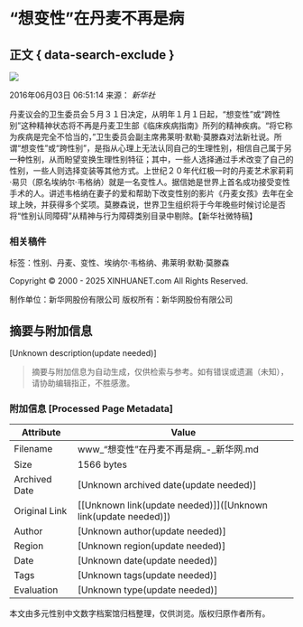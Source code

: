 # “想变性”在丹麦不再是病

## 正文 { data-search-exclude }


![](http://www.xinhuanet.com/imgs2015/xhwxlogo300.jpg)

2016年06月03日 06:51:14 来源： _新华社_

丹麦议会的卫生委员会５月３１日决定，从明年１月１日起，“想变性”或“跨性别”这种精神状态将不再是丹麦卫生部《临床疾病指南》所列的精神疾病。“将它称为疾病是完全不恰当的，”卫生委员会副主席弗莱明·默勒·莫滕森对法新社说。所谓“想变性”或“跨性别”，是指从心理上无法认同自己的生理性别，相信自己属于另一种性别，从而盼望变换生理性别特征；其中，一些人选择通过手术改变了自己的性别，一些人则选择变装等其他方式。上世纪２０年代红极一时的丹麦艺术家莉莉·易贝（原名埃纳尔·韦格纳）就是一名变性人。据信她是世界上首名成功接受变性手术的人。讲述韦格纳在妻子的爱和帮助下改变性别的影片《丹麦女孩》去年在全球上映，并获得多个奖项。莫滕森说，世界卫生组织将于今年晚些时候讨论是否将“性别认同障碍”从精神与行为障碍类别目录中剔除。【新华社微特稿】

### 相关稿件
标签：性别、丹麦、变性、埃纳尔·韦格纳、弗莱明·默勒·莫滕森

Copyright © 2000 - 2025 XINHUANET.com All Rights Reserved.

制作单位：新华网股份有限公司  版权所有：新华网股份有限公司
<!-- tcd_original_link http://www.xinhuanet.com/world/2016-06/03/c_129036441.htm -->


## 摘要与附加信息

<!-- tcd_abstract -->
[Unknown description(update needed)]
<!-- tcd_abstract_end -->

> 摘要与附加信息为自动生成，仅供检索与参考。如有错误或遗漏（未知），请协助编辑指正，不胜感激。

### 附加信息 [Processed Page Metadata]

| Attribute       | Value                                  |
|-----------------|----------------------------------------|
| Filename        | www_“想变性”在丹麦不再是病_-_新华网.md                             |
| Size            | 1566 bytes                           |
| Archived Date   | [Unknown archived date(update needed)]                             |
| Original Link   | [[Unknown link(update needed)]]([Unknown link(update needed)])                       |
| Author          | [Unknown author(update needed)]                               |
| Region          | [Unknown region(update needed)]                               |
| Date            | [Unknown date(update needed)]                                 |
| Tags            | [Unknown tags(update needed)]                                 |
| Evaluation            | [Unknown type(update needed)]                                 |
<!-- tcd_table_end -->

本文由多元性别中文数字档案馆归档整理，仅供浏览。版权归原作者所有。

